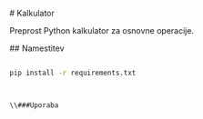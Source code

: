 \# Kalkulator



Preprost Python kalkulator za osnovne operacije.



\## Namestitev

```bash

pip install -r requirements.txt



\\###Uporaba






